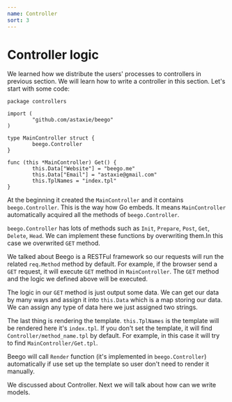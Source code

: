 ```yaml
---
name: Controller
sort: 3
---
```


# Controller logic

We learned how we distribute the users' processes to controllers in previous section. We will learn how to write a controller in this section. Let's start with some code:

```
package controllers

import (
        "github.com/astaxie/beego"
)

type MainController struct {
        beego.Controller
}

func (this *MainController) Get() {
        this.Data["Website"] = "beego.me"
        this.Data["Email"] = "astaxie@gmail.com"
        this.TplNames = "index.tpl"
}
```

At the beginning it created the `MainController` and it contains `beego.Controller`. This is the way how Go embeds. It means `MainController` automatically acquired all the methods of `beego.Controller`.

`beego.Controller` has lots of methods such as `Init`, `Prepare`, `Post`, `Get`, `Delete`, `Head`. We can implement these functions by overwriting them.In this case we overwrited `GET` method.

We talked about Beego is a RESTFul framework so our requests will run the related `req.Method` method by default. For example, if the browser send a `GET` request, it will execute `GET` method in `MainController`. The `GET` method and the logic we defined above will be executed.

The logic in our `GET` method is just output some data. We can get our data by many ways and assign it into `this.Data` which is a map storing our data. We can assign any type of data here we just assigned two strings.

The last thing is rendering the template. `this.TplNames` is the template will be rendered here it's `index.tpl`. If you don't set the template, it will find `Controller/method_name.tpl` by default. For example, in this case it will try to find `MainController/Get.tpl`.

Beego will call `Render` function (it's implemented in `beego.Controller`) automatically if use set up the template so user don't need to render it manually.

We discussed about Controller. Next we will talk about how can we write models.
